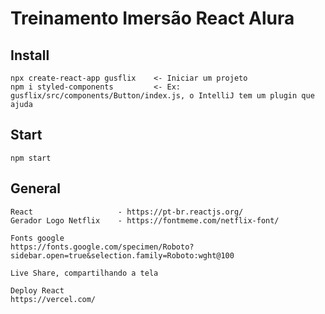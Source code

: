 # Treinamento Imersão React Alura

## Install
```
npx create-react-app gusflix    <- Iniciar um projeto
npm i styled-components         <- Ex: gusflix/src/components/Button/index.js, o IntelliJ tem um plugin que ajuda
```

## Start
```
npm start
```

## General
```
React                   - https://pt-br.reactjs.org/
Gerador Logo Netflix    - https://fontmeme.com/netflix-font/

Fonts google
https://fonts.google.com/specimen/Roboto?sidebar.open=true&selection.family=Roboto:wght@100

Live Share, compartilhando a tela

Deploy React
https://vercel.com/
```
